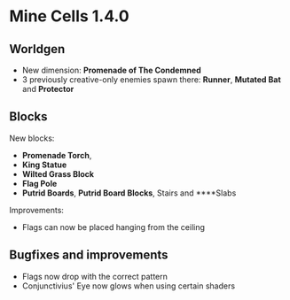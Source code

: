 # Mine Cells 1.4.0

## Worldgen

- New dimension: **Promenade of The Condemned**
- 3 previously creative-only enemies spawn there: **Runner**, **Mutated Bat** and **Protector**

## Blocks

New blocks:

- **Promenade Torch**,
- **King Statue**
- **Wilted Grass Block**
- **Flag Pole**
- **Putrid Boards**, **Putrid Board Blocks**, Stairs and ****Slabs

Improvements:

- Flags can now be placed hanging from the ceiling

## Bugfixes and improvements

- Flags now drop with the correct pattern
- Conjunctivius' Eye now glows when using certain shaders